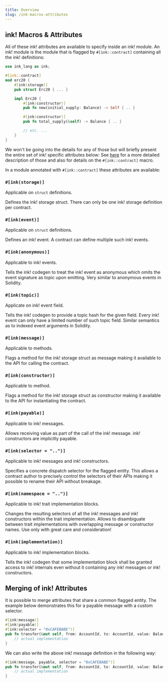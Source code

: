 ```yaml
---
title: Overview
slug: /ink-macros-attributes
---
```


## ink! Macros & Attributes

All of these ink! attributes are available to specify inside an ink! module.
An ink! module is the module that is flagged by `#[ink::contract]` containing all the ink! definitions:
```rust
use ink_lang as ink;

#[ink::contract]
mod erc20 {
    #[ink(storage)]
    pub struct Erc20 { ... }

    impl Erc20 {
        #[ink(constructor)]
        pub fn new(initial_supply: Balance) -> Self { .. }

        #[ink(constructor)]
        pub fn total_supply(&self) -> Balance { .. }

        // etc. ...
    }
}
```

We won't be going into the details for any of those but will briefly present the entire set of ink! specific attributes below:
See [here](https://paritytech.github.io/ink/ink_lang/attr.contract.html) for a more detailed description of those and also for details on the `#[ink::contract]` macro.

In a module annotated with `#[ink::contract]` these attributes are available:


### `#[ink(storage)]` 

Applicable on `struct` definitions. 

Defines the ink! storage struct. There can only be one ink! storage definition per contract.


### `#[ink(event)]` 

Applicable on `struct` definitions.

Defines an ink! event. A contract can define multiple such ink! events.


### `#[ink(anonymous)]`

Applicable to ink! events.

Tells the ink! codegen to treat the ink! event as anonymous which omits the event signature as topic upon emitting. Very similar to anonymous events in Solidity. 


### `#[ink(topic)]` 

Applicate on ink! event field. 

Tells the ink! codegen to provide a topic hash for the given field. Every ink! event can only have a limited number of such topic field. Similar semantics as to indexed event arguments in Solidity. 


### `#[ink(message)]`

Applicable to methods.
 
Flags a method for the ink! storage struct as message making it available to the API for calling the contract. 


### `#[ink(constructor)]`

Applicable to method.

Flags a method for the ink! storage struct as constructor making it available to the API for instantiating the contract.


### `#[ink(payable)]`

Applicable to ink! messages.

Allows receiving value as part of the call of the ink! message. ink! constructors are implicitly payable. 


### `#[ink(selector = "..")]`

Applicable to ink! messages and ink! constructors.

Specifies a concrete dispatch selector for the flagged entity. This allows a contract author to precisely control the selectors of their APIs making it possible to rename their API without breakage.


### `#[ink(namespace = "..")]`

Applicable to ink! trait implementation blocks.

Changes the resulting selectors of all the ink! messages and ink! constructors within the trait implementation. Allows to disambiguate between trait implementations with overlapping message or constructor names. Use only with great care and consideration!


### `#[ink(implementation)]`

Applicable to ink! implementation blocks.

Tells the ink! codegen that some implementation block shall be granted access to ink! internals even without it containing any ink! messages or ink! constructors.


## Merging of ink! Attributes

It is possible to merge attributes that share a common flagged entity.
The example below demonstrates this for a payable message with a custom selector.

```rust
#[ink(message)]
#[ink(payable)]
#[ink(selector = "0xCAFEBABE")]
pub fn transfer(&mut self, from: AccountId, to: AccountId, value: Balance) -> Result<(), Error> {
    // actual implementation
}
```
We can also write the above ink! message definition in the following way:
```rust
#[ink(message, payable, selector = "0xCAFEBABE")]
pub fn transfer(&mut self, from: AccountId, to: AccountId, value: Balance) -> Result<(), Error> {
    // actual implementation
}
```


